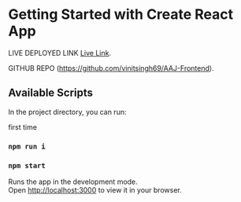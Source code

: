 # Getting Started with Create React App

LIVE DEPLOYED LINK [Live Link](https://aaj-enterprises.vercel.app/).

GITHUB REPO (https://github.com/vinitsingh69/AAJ-Frontend).

## Available Scripts

In the project directory, you can run:

first time
### `npm run i`


### `npm start`

Runs the app in the development mode.\
Open [http://localhost:3000](http://localhost:3000) to view it in your browser.

 